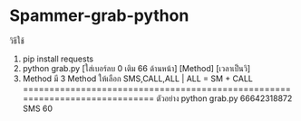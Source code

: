 # Spammer-grab-python
วิธีใช้
1. pip install requests
2. python grab.py [ใส่เบอร์ลบ 0 เติม 66 ด้านหน้า] [Method] [เวลาเป็นวิ]
3. Method มี 3 Method ให้เลือก SMS,CALL,ALL | ALL = SM + CALL
============================================================================
ตัวอย่าง python grab.py 66642318872 SMS 60
